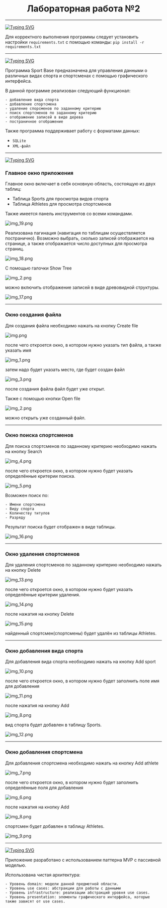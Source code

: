 <h1 align="center" >Лабораторная работа №2</h1>

<hr>

<a href="https://git.io/typing-svg"><img src="https://readme-typing-svg.demolab.com?font=Roboto&weight=300&pause=1000&color=00A41F&random=false&width=435&lines=1.+%D0%A2%D1%80%D0%B5%D0%B1%D0%BE%D0%B2%D0%B0%D0%BD%D0%B8%D1%8F+%D0%BA+%D0%B4%D0%B0%D0%BD%D0%BD%D0%BE%D0%B9+%D0%BF%D1%80%D0%BE%D0%B3%D1%80%D0%B0%D0%BC%D0%BC%D0%B5%3A" alt="Typing SVG" /></a>

Для корректного выполнения программы следует установить настройки `requirements.txt`
с помощью команды:
`pip install -r requirements.txt`
<hr>
<a href="https://git.io/typing-svg"><img src="https://readme-typing-svg.herokuapp.com?font=Roboto&weight=300&pause=1000&color=00A41F&random=false&width=435&lines=2.+%D0%9E%D0%BF%D0%B8%D1%81%D0%B0%D0%BD%D0%B8%D0%B5+%D0%BF%D1%80%D0%B8%D0%BB%D0%BE%D0%B6%D0%B5%D0%BD%D0%B8%D1%8F" alt="Typing SVG" /></a>

Программа Sport Base предназначена для управления данными о различных видах спорта и спортсменах
с помощью графического интерфейса.

В данной программе реализован следующий функционал: 
```
- добавление вида спорта
- добавление спортсмена
- удаление спорсменов по заданному критерию
- поиск спортсменов по заданному критерию
- отображение записей в виде дерева
- постраничное отображение
```
Также программа поддерживает работу с форматами данных:
- `SQLite` 
- `XML-файл`
<hr>
<a href="https://git.io/typing-svg"><img src="https://readme-typing-svg.demolab.com?font=Roboto&weight=300&pause=1000&color=00A41F&random=false&width=435&lines=3.+%D0%94%D0%B5%D0%BC%D0%BE%D0%BD%D1%81%D1%82%D1%80%D0%B0%D1%86%D0%B8%D1%8F+%D1%80%D0%B0%D0%B1%D0%BE%D1%82%D1%8B%3A" alt="Typing SVG" /></a>

### Главное окно приложения

Главное окно включает в себя основную область,
состоящую из двух таблиц: 

- Таблица Sports для просмотра видов спорта
- Таблица Athletes для просмотра спортсменов

Также имеется панель инструментов со всеми командами.

![img_19.png](images/img_19.png)

Реализована пагинация (навигация по таблицам осуществляется постранично).
Возможно выбрать, сколько записей отображается на странице, а также отображается число доступных для просмотра страниц.

![img_18.png](images/img_18.png)

С помощью галочки Show Tree

![img_2.png](images/img_2.png)

можно включить отображение записей в виде древовидной структуры.

![img_17.png](images/img_17.png)

---
### Окно создания файла
Для создания файла необходимо нажать на кнопку Create file

![img.png](images/img.png)

после чего откроется окно, в котором нужно указать тип файла,
а также указать имя

![img_1.png](images/img_1.png)

затем надо будет указать место, где будет создан файл

![img_3.png](images/img_3.png)

после создания файла файл будет уже открыт.

Также с помощью кнопки Open file

![img_2.png](images/img_20.png)

можно открыть уже созданный файл.

---
### Окно поиска спортсменов

Для поиска спортсменов по заданному критерию необходимо 
нажать на кнопку Search

![img_4.png](images/img_4.png)

после чего откроется окно, в котором нужно будет 
указать определённые критерии поиска.

![img_5.png](images/img_5.png)

Возможен поиск по:
```
- Имени спортсмена
- Виду спорта
- Количеству титулов
- Разряду
```
Результат поиска будет отображен в виде таблицы.

![img_16.png](images/img_16.png)


---
### Окно удаления спортсменов

Для удаления спортсменов по заданному критерию необходимо 
нажать на кнопку Delete

![img_13.png](images/img_13.png)

после чего откроется окно, в котором нужно будет 
указать определённые критерии удаления.

![img_14.png](images/img_14.png)

после нажатия на кнопку Delete

![img_15.png](images/img_15.png)

найденный спортсмен(спортсмены) будет удалён из таблицы Athletes.

---
### Окно добавления вида спорта

Для добавления вида спорта необходимо 
нажать на кнопку Add sport

![img_10.png](images/img_10.png)

после чего откроется окно, в котором нужно будет 
заполнить поле имя для добавления

![img_11.png](images/img_11.png)

после нажатия на кнопку Add 

![img_8.png](images/img_8.png)

вид спорта будет добавлен в таблицу Sports.

![img_12.png](images/img_12.png)

---
### Окно добавления спортсмена

Для добавления спортсмена необходимо 
нажать на кнопку Add athlete

![img_7.png](images/img_7.png)

после чего откроется окно, в котором нужно будет 
заполнить определённые поля для добавления

![img_6.png](images/img_6.png)

после нажатия на кнопку Add 

![img_8.png](images/img_8.png)

спортсмен будет добавлен в таблицу Athletes.

![img_9.png](images/img_9.png)

<hr>
<a href="https://git.io/typing-svg"><img src="https://readme-typing-svg.demolab.com?font=Roboto&weight=300&pause=1000&color=00A41F&random=false&width=435&lines=4.+%D0%90%D1%80%D1%85%D0%B8%D1%82%D0%B5%D0%BA%D1%82%D1%83%D1%80%D0%B0+%D0%BF%D1%80%D0%B8%D0%BB%D0%BE%D0%B6%D0%B5%D0%BD%D0%B8%D1%8F%3A" alt="Typing SVG" /></a>

Приложение разработано с использованием паттерна MVP с пассивной моделью.

Использована чистая архитектура:
```
- Уровень domain: модели данной предметной области.
- Уровень use cases: абстракции для работы с данными 
- Уровень infrastructure: реализации абстракций уровня use cases.
- Уровень presentation: элементы графического интерфейса, которые также зависят от use cases.
```